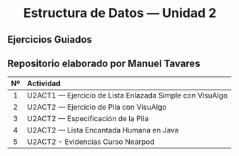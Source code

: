 <h1 align="center">Estructura de Datos — Unidad 2 </h1>

## Ejercicios Guiados
## Repositorio elaborado por Manuel Tavares

| Nº | Actividad |
|:--:|:-----------|
| 1 | U2ACT1 — Ejercicio de Lista Enlazada Simple con VisuAlgo | [Abrir Archivo](./EjerciciosGuiados/Ejercicio1/Actividad01/ListasEnlazadasConVisuAlgo) |
| 2 | U2ACT2 — Ejercicio de Pila con VisuAlgo | - |
| 3 | U2ACT2 — Especificación de la Pila | - |
| 4 | U2ACT2 — Lista Encantada Humana en Java | - |
| 5 | U2ACT2 - Evidencias Curso Nearpod | - |


